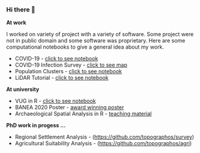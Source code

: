 ### Hi there 👋

<!--
**topographos/topographos** is a ✨ _special_ ✨ repository because its `README.md` (this file) appears on your GitHub profile.

Here are some ideas to get you started:

- 🔭 I’m currently working on ...
- 🌱 I’m currently learning ...
- 👯 I’m looking to collaborate on ...
- 🤔 I’m looking for help with ...
- 💬 Ask me about ...
- 📫 How to reach me: ...
- 😄 Pronouns: ...
- ⚡ Fun fact: ...
-->
**At work**

I worked on variety of project with a variety of software. 
Some project were not in public domain and some software was proprietary.
Here are some computational notebooks to give a general idea about my work.

* COVID-19 - [click to see notebook](https://topographos.github.io/covid/)
* COVID-19 Infection Survey - [click to see map](https://data.gov.scot/covid-19-infection-survey/2021-03-12/)
* Population Clusters - [click to see notebook](https://topographos.github.io/kdepop/)
* LiDAR Tutorial - [click to see notebook](https://datasciencescotland.github.io/LiDAR-Tutorial-R/)

**At university**

* VUG in R - [click to see notebook](https://topographos.github.io/vug/)
* BANEA 2020 Poster - [award winning poster](https://topographos.github.io/banea/)
* Archaeological Spatial Analysis in R - [teaching material](https://github.com/topographos/asar)

**PhD work in progess ...**

* Regional Settlement Analysis - (https://github.com/topographos/survey)
* Agricultural Suitability Analysis - (https://github.com/topographos/agri)
